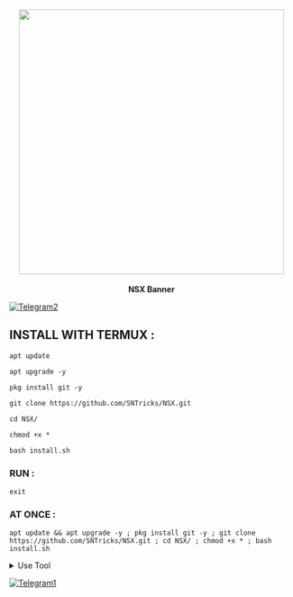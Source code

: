 <h2 align="center"> <img src="https://raw.githubusercontent.com/DARK-H4CKER01/CODEX/refs/heads/main/files/Dx-codex.jpg" width="470" /> </h2>

<p align="center">

<p align="center"><b>NSX Banner</b <code></code></p>

  [![Telegram2](https://img.shields.io/badge/TELEGRAM-CHANNEL-red?style=for-the-badge&logo=telegram)](https://t.me/NSNoman)



## INSTALL WITH TERMUX :

```
apt update
```
```
apt upgrade -y
```
```
pkg install git -y
```
```
git clone https://github.com/SNTricks/NSX.git
```
```
cd NSX/
```
```
chmod +x *
```
```
bash install.sh
```

### RUN :

```
exit
```

### AT ONCE :

```
apt update && apt upgrade -y ; pkg install git -y ; git clone https://github.com/SNTricks/NSX.git ; cd NSX/ ; chmod +x * ; bash install.sh
```

<details id="missing-code-coverage">
  <summary>Use Tool</summary>

##### How to use CODEX Banner tools

```

```

</details>

  [![Telegram1](https://img.shields.io/badge/TELEGRAM-CHANNEL-red?style=for-the-badge&logo=telegram)](https://t.me/NSNoman)
